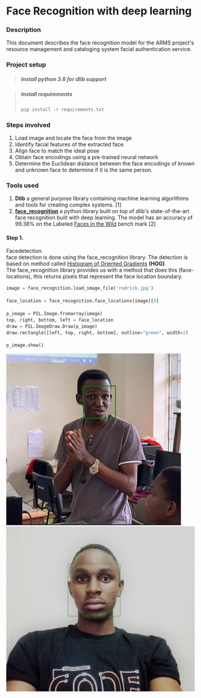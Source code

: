 # Face Recognition with deep learning
### Description
This document describes the face recognition model for the ARMS
project's resource management and cataloging system facial authentication
service.
### Project setup
>##### Install python 3.6 for dlib support

> ##### Install requirements 
> ```python 
> pip install -r requirements.txt
>```

### Steps involved
1. Load image and locate the face from the image
2. Identify facial features of the extracted face.
3. Align face to match the ideal pose
4. Obtain face encodings using a pre-trained neural network
5. Determine the Euclidean distance between the face encodings of
known and unknown face to determine if it is the same person.
### Tools used
1.  **Dlib** a general purpose library containing machine learning algorithims
and tools for creating complex systems. [1]
2. [**face_recognition**](https://github.com/ageitgey/face_recognition) a python
library built on top of dlib's state-of-the-art face recognition built with deep learning. The model has an accuracy of 99.38% on the Labeled [Faces in the Wild](http://vis-www.cs.umass.edu/lfw/) bench mark [2]

#### Step 1.
Facedetection. \
face detection is done using the face_recognition library.
The detection is based on method called [Histogram of Oriented Gradients](https://www.learnopencv.com/histogram-of-oriented-gradients/)
**(HOG)**. \
The face_recognition library provides us with a method that does this (face-locations), this returns pixels that represent the face location boundary. 
```python
image = face_recognition.load_image_file('rodrick.jpg')

face_location = face_recognition.face_locations(image)[0]

p_image = PIL.Image.fromarray(image)
top, right, bottom, left = face_location
draw = PIL.ImageDraw.Draw(p_image)
draw.rectangle([left, top, right, bottom], outline="green", width=2)

p_image.show()
```
![alt](./face%20detection/rodo-face.PNG)
![alt](./face%20detection/ben.PNG)